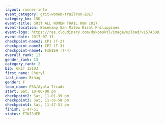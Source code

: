 ```yaml
---
layout: runner-info 
event_category: grit-women-trailrun-2017 
category_km: 15K 
event-title: GRIT ALL WOMEN TRAIL RUN 2017 
event-location: Basekamp San Mateo Rizal Philippines 
event-logo: https://res.cloudinary.com/dykbosktl/image/upload/v1574389137/Logo/a04c0-grit-logo_yxzsau.png 
event-date: 2017-07-13 
checkpoint-name2: CP1 (T-2) 
checkpoint-name3: CP2 (T-3) 
checkpoint-name4: FINISH (T-4) 
overall_rank: 13
gender_rank: 13
category_rank: 2
bib: GRiT 15103
first_name: Cheryl
last_name: Bihag
gender: F
team_name: PSA/Ayala Triads
start: Sat, 10-00-00 pm
checkpoint2: Sat, 11-01-39 pm
checkpoint3: Sat, 11-36-58 pm
checkpoint4: Sat, 11-47-51 pm
finish: 1-47-51
status: FINISHER
---
```


